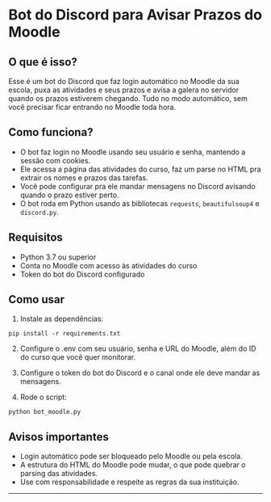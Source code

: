 # Bot do Discord para Avisar Prazos do Moodle

## O que é isso?

Esse é um bot do Discord que faz login automático no Moodle da sua escola, puxa as atividades e seus prazos e avisa a galera no servidor quando os prazos estiverem chegando. Tudo no modo automático, sem você precisar ficar entrando no Moodle toda hora.

## Como funciona?

- O bot faz login no Moodle usando seu usuário e senha, mantendo a sessão com cookies.
- Ele acessa a página das atividades do curso, faz um parse no HTML pra extrair os nomes e prazos das tarefas.
- Você pode configurar pra ele mandar mensagens no Discord avisando quando o prazo estiver perto.
- O bot roda em Python usando as bibliotecas `requests`, `beautifulsoup4` e `discord.py`.

## Requisitos

- Python 3.7 ou superior
- Conta no Moodle com acesso às atividades do curso
- Token do bot do Discord configurado

## Como usar

1. Instale as dependências:
```
pip install -r requirements.txt
```
2. Configure o .env com seu usuário, senha e URL do Moodle, além do ID do curso que você quer monitorar.

3. Configure o token do bot do Discord e o canal onde ele deve mandar as mensagens.

4. Rode o script:
```
python bot_moodle.py
```
## Avisos importantes

- Login automático pode ser bloqueado pelo Moodle ou pela escola.
- A estrutura do HTML do Moodle pode mudar, o que pode quebrar o parsing das atividades.
- Use com responsabilidade e respeite as regras da sua instituição.

---
